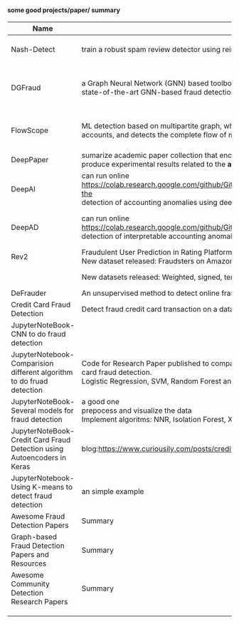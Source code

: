 #### some good projects/paper/ summary

| Name                                                         | brief introduction                                           | paper                                                        | github                                                       | dataset                                                      | difficult                            |
| ------------------------------------------------------------ | ------------------------------------------------------------ | ------------------------------------------------------------ | ------------------------------------------------------------ | ------------------------------------------------------------ | ------------------------------------ |
| Nash-Detect                                                  | train a robust spam review detector using reinforcement learning | Robust Spammer Detection by Nash Reinforcement Learning<br />https://arxiv.org/abs/2006.06069 | https://github.com/YingtongDou/Nash-Detect                   |                                                              |                                      |
| DGFraud                                                      | a Graph Neural Network (GNN) based toolbox for fraud detection. It integrates the implementation & comparison of state-of-the-art GNN-based fraud detection models. |                                                              | https://github.com/safe-graph/DGFraud                        |                                                              | need to generate/ find graph dataset |
| FlowScope                                                    | ML detection based on multipartite graph, which models the high-volume *flows* of funds through chains of bank accounts, and detects the complete flow of money from source to destination | FlowScope: Spotting Money Laundering Based on Graphs<br />http://www.shichuan.org/doc/78.pdf | https://github.com/oldoldalf/FlowScope                       | CBank,<br />https://webpages.uncc.edu/mirsad/itcs6265/group1/disposition_preprocessing.html <br />http://sorry.vse.cz/~berka/challenge/pkdd1999/data_berka.zipintroduce <br /> CFD |                                      |
| DeepPaper                                                    | sumarize academic paper collection that encompasses data analytics, machine learning, and deep learning papers that produce experimental results related to the **audit of financial accounting data**. |                                                              |                                                              | https://github.com/GitiHubi/deepPaper                        |                                      |
| DeepAI                                                       | can run online<br />https://colab.research.google.com/github/GitiHubi/deepAI/blob/master/GTC_2018_CoLab.ipynb#scrollTo=9T8Ir6bjeeW-the <br />detection of accounting anomalies using deep autoencoder neural networks. | Detection of Anomalies in Large Scale Accounting Data using Deep Autoencoder Networks<br />https://arxiv.org/abs/1709.05254 | https://github.com/GitiHubi/deepAI                           | https://www.kaggle.com/ntnu-testimon/paysim1.                | May need GPU                         |
| DeepAD                                                       | can run online<br />https://colab.research.google.com/github/GitiHubi/deepAD/blob/master/KDD_2019_Lab.ipynb<br />detection of interpretable accounting anomalies using adversarial autoencoder neural networks | Detection of Accounting Anomalies in the Latent Space using Adversarial Autoencoder Neural Networks<br />https://arxiv.org/abs/1908.00734 | https://github.com/GitiHubi/deepAD                           |                                                              | May need GPU                         |
| Rev2                                                         | Fraudulent User Prediction in Rating Platforms<br />New dataset released: Fraudsters on Amazon, Bitcoin networks, and Epinions. | https://www.cc.gatech.edu/~srijan/pubs/rev2-wsdm18.pdf       | https://cs.stanford.edu/~srijan/rev2/                        | https://cs.stanford.edu/~srijan/rev2/                        |                                      |
|                                                              | New datasets released: Weighted, signed, temporal networks from Bitcoin OTC and Bitcoin Alpha. | https://cs.stanford.edu/~srijan/pubs/wsn-icdm16.pdf          | https://cs.stanford.edu/~srijan/wsn/                         |                                                              |                                      |
| DeFrauder                                                    | An unsupervised method to detect online fraud reviewer groups | https://www.ijcai.org/Proceedings/2019/0035.pdf              | https://github.com/LCS2-IIITD/DeFrauder                      |                                                              |                                      |
| Credit Card Fraud Detection                                  | Detect fraud credit card transaction on a dataset of over 284k rows using LOF & Isolation forest algorithm |                                                              | https://github.com/uka151/Credit-Card-Fruad-Detection        |                                                              |                                      |
| JupyterNoteBook-CNN to do fraud detection                    |                                                              |                                                              |                                                              |                                                              |                                      |
| JupyterNotebook-Comparision different algorithm to do fruad detection | Code for Research Paper published to compare effectiveness various machine learning models used to detect credit card fraud detection.<br />Logistic Regression, SVM, Random Forest and Artificial Nueral Networks. |                                                              | https://github.com/PratyushSharma314/Comparitive-Analysis-of-Machine-Learning-Models-for-Credit-Card-Fruad-Detection | https://www.kaggle.com/shayannaveed/credit-card-fraud-detection |                                      |
| JupyterNoteBook-Several models for fraud detection           | a good one<br />prepocess and visualize the data<br />Implement algoritms: NNR, Isolation Forest, XG Boost, dense Neural Network,  Random Forest classifier |                                                              | https://github.com/kavisek/Fraud-Detection-Capstone          | https://www.kaggle.com/ntnu-testimon/paysim1                 |                                      |
| JupyterNoteBook-Credit Card Fraud Detection using Autoencoders in Keras | blog:https://www.curiousily.com/posts/credit-card-fraud-detection-using-autoencoders-in-keras/ |                                                              | https://github.com/curiousily/Credit-Card-Fraud-Detection-using-Autoencoders-in-Keras |                                                              |                                      |
| JupyterNotebook-Using K-means to detect fraud detection      | an simple example                                            |                                                              | https://github.com/RudeusG/FraudDetection                    | https://www.kaggle.com/shayannaveed/credit-card-fraud-detection |                                      |
| Awesome Fraud Detection Papers                               | Summary                                                      |                                                              | https://github.com/benedekrozemberczki/awesome-fraud-detection-papers |                                                              |                                      |
| Graph-based Fraud Detection Papers and Resources             | Summary                                                      |                                                              | https://github.com/safe-graph/graph-fraud-detection-papers   |                                                              |                                      |
| Awesome Community Detection Research Papers                  | Summary                                                      |                                                              | https://github.com/benedekrozemberczki/awesome-community-detection |                                                              |                                      |
|                                                              |                                                              |                                                              |                                                              |                                                              |                                      |
|                                                              |                                                              |                                                              |                                                              |                                                              |                                      |
|                                                              |                                                              |                                                              |                                                              |                                                              |                                      |

